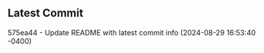 
## Latest Commit
575ea44 - Update README with latest commit info (2024-08-29 16:53:40 -0400) <Yunxi-Zhou>
